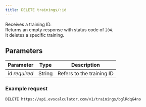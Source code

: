 ```yaml
---
title: DELETE trainings/:id
---
```


Receives a training ID.  
Returns an empty response with status code of `204`.  
It deletes a specific training.

## Parameters

Parameter			| Type      | Description
---- | ---- | ---- 
id _required_		| String	| Refers to the training ID

### Example request

```
DELETE https://api.evscalculator.com/v1/trainings/bglRdqG4no
```